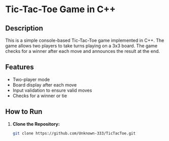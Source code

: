 # Tic-Tac-Toe Game in C++

## Description

This is a simple console-based Tic-Tac-Toe game implemented in C++. The game allows two players to take turns playing on a 3x3 board. The game checks for a winner after each move and announces the result at the end.

## Features

- Two-player mode
- Board display after each move
- Input validation to ensure valid moves
- Checks for a winner or tie

## How to Run

1. **Clone the Repository:**

   ```bash
   git clone https://github.com/Unknown-333/TicTacToe.git
